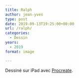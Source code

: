 ```yaml
---
title: Ralph
author: jean-yves
type: post
date: 2019-09-13T19:25:00+00:00
url: /ralph/
categories:
  - Dessin
years:
  - 2019
format: image

---
```

Dessiné sur iPad avec [Procreate](https://procreate.com/).